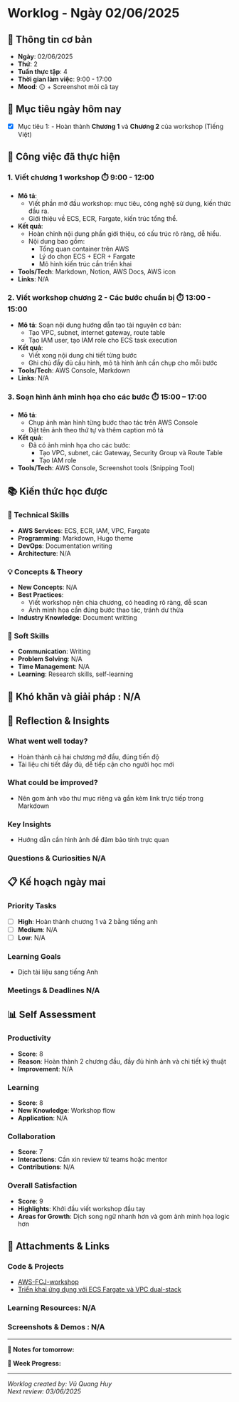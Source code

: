 # Worklog - Ngày 02/06/2025

## 📅 Thông tin cơ bản
- **Ngày**: 02/06/2025
- **Thứ**: 2
- **Tuần thực tập**: 4
- **Thời gian làm việc**: 9:00 - 17:00
- **Mood**: 😐 + Screenshot mỏi cả tay

## 🎯 Mục tiêu ngày hôm nay
- [x] Mục tiêu 1: - Hoàn thành **Chương 1** và **Chương 2** của workshop (Tiếng Việt)

## 💼 Công việc đã thực hiện

### 1. Viết chương 1 workshop ⏱️ 9:00 - 12:00
- **Mô tả**:
  - Viết phần mở đầu workshop: mục tiêu, công nghệ sử dụng, kiến thức đầu ra.
  - Giới thiệu về ECS, ECR, Fargate, kiến trúc tổng thể.
- **Kết quả**:
  - Hoàn chỉnh nội dung phần giới thiệu, có cấu trúc rõ ràng, dễ hiểu.
  - Nội dung bao gồm:
    - Tổng quan container trên AWS
    - Lý do chọn ECS + ECR + Fargate
    - Mô hình kiến trúc cần triển khai
- **Tools/Tech**: Markdown, Notion, AWS Docs, AWS icon
- **Links**: N/A

### 2. Viết workshop chương 2 - Các bước chuẩn bị ⏱️ 13:00 - 15:00
- **Mô tả**: Soạn nội dung hướng dẫn tạo tài nguyên cơ bản:
    - Tạo VPC, subnet, internet gateway, route table
    - Tạo IAM user, tạo IAM role cho ECS task execution
- **Kết quả**: 
    - Viết xong nội dung chi tiết từng bước
    - Ghi chú đầy đủ cấu hình, mô tả hình ảnh cần chụp cho mỗi bước
- **Tools/Tech**: AWS Console, Markdown
- **Links**: N/A
### 3. Soạn hình ảnh minh họa cho các bước ⏱️ 15:00 – 17:00
- **Mô tả**: 
  - Chụp ảnh màn hình từng bước thao tác trên AWS Console
  - Đặt tên ảnh theo thứ tự và thêm caption mô tả 
- **Kết quả**:
  - Đã có ảnh minh họa cho các bước:
    - Tạo VPC, subnet, các Gateway, Security Group và Route Table
    - Tạo IAM role
- **Tools/Tech**: AWS Console, Screenshot tools (Snipping Tool)
## 📚 Kiến thức học được

### 🔧 Technical Skills
- **AWS Services**: ECS, ECR, IAM, VPC, Fargate
- **Programming**: Markdown, Hugo theme
- **DevOps**: Documentation writing
- **Architecture**: N/A

### 💡 Concepts & Theory
- **New Concepts**: N/A
- **Best Practices**:  
  - Viết workshop nên chia chương, có heading rõ ràng, dễ scan
  - Ảnh minh họa cần đúng bước thao tác, tránh dư thừa
- **Industry Knowledge**: Document writting

### 🤝 Soft Skills
- **Communication**: Writing
- **Problem Solving**: N/A
- **Time Management**: N/A
- **Learning**: Research skills, self-learning

## 🚧 Khó khăn và giải pháp : N/A

## 💭 Reflection & Insights

### What went well today?
- Hoàn thành cả hai chương mở đầu, đúng tiến độ
- Tài liệu chi tiết đầy đủ, dễ tiếp cận cho người học mới

### What could be improved?
- Nên gom ảnh vào thư mục riêng và gắn kèm link trực tiếp trong Markdown

### Key Insights
- Hướng dẫn cần hình ảnh để đảm bảo tính trực quan 

### Questions & Curiosities N/A

## 📋 Kế hoạch ngày mai

### Priority Tasks
- [ ] **High**: Hoàn thành chương 1 và 2 bằng tiếng anh
- [ ] **Medium**: N/A
- [ ] **Low**: N/A

### Learning Goals
- Dịch tài liệu sang tiếng Anh

### Meetings & Deadlines N/A

## 📊 Self Assessment

### Productivity
- **Score**: 8
- **Reason**: Hoàn thành 2 chương đầu, đầy đủ hình ảnh và chi tiết kỹ thuật
- **Improvement**: N/A

### Learning
- **Score**: 8
- **New Knowledge**: Workshop flow
- **Application**: N/A

### Collaboration
- **Score**: 7
- **Interactions**: Cần xin review từ teams hoặc mentor
- **Contributions**: N/A

### Overall Satisfaction
- **Score**: 9
- **Highlights**: Khởi đầu viết workshop đầu tay
- **Areas for Growth**: Dịch song ngữ nhanh hơn và gom ảnh minh họa logic hơn

## 📎 Attachments & Links

### Code & Projects
- [AWS-FCJ-workshop](https://github.com/ConKhiPecPeC/AWS-FCJ-workshop.git)
- [Triển khai ứng dụng với ECS Fargate và VPC dual-stack](https://conkhipecpec.github.io/AWS-FCJ-workshop/vi/)

### Learning Resources: N/A

### Screenshots & Demos : N/A
---

**📝 Notes for tomorrow:**

**🎯 Week Progress:**

---
*Worklog created by: Vũ Quang Huy*  
*Next review: 03/06/2025*
